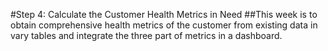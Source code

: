 #Step 4: Calculate the Customer Health Metrics in Need
##This week is to obtain comprehensive health metrics of the customer from existing data in vary tables and integrate the three part of metrics in a dashboard.
